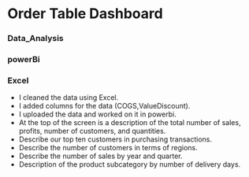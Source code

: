# Order Table Dashboard
### Data_Analysis
### powerBi
### Excel
- I cleaned the data using Excel.
- I added columns for the data (COGS,ValueDiscount).
- I uploaded the data and worked on it in powerbi.
- At the top of the screen is a description of the total number of sales, profits, number of customers, and quantities.
- Describe our top ten customers in purchasing transactions.
- Describe the number of customers in terms of regions.
- Describe the number of sales by year and quarter.
- Description of the product subcategory by number of delivery days.
